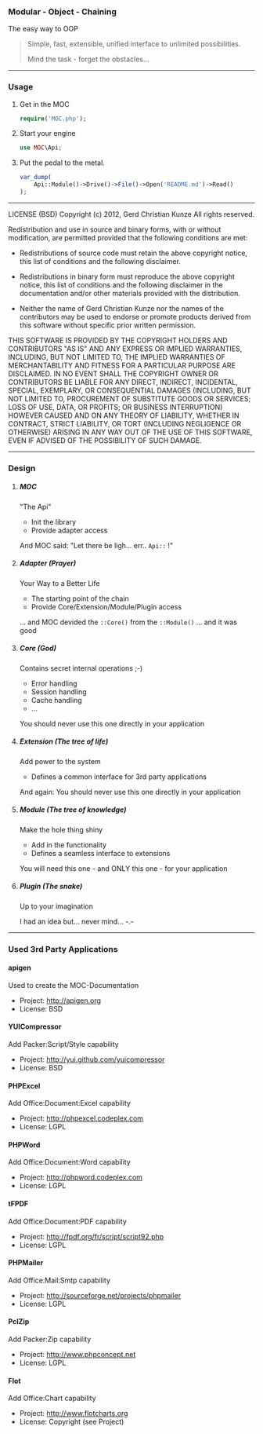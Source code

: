 ### Modular - Object - Chaining
The easy way to OOP

> Simple, fast, extensible, unified interface to unlimited possibilities.
>
> Mind the task - forget the obstacles...

------------------------------------------------------------------------------------------------------------------------

### Usage

1. Get in the MOC

	```php
	require('MOC.php');
	```
2. Start your engine

	```php
	use MOC\Api;
	```
3. Put the pedal to the metal.

	```php
	var_dump(
		Api::Module()->Drive()->File()->Open('README.md')->Read()
	);
	```

------------------------------------------------------------------------------------------------------------------------


LICENSE (BSD)
Copyright (c) 2012, Gerd Christian Kunze
All rights reserved.

Redistribution and use in source and binary forms, with or without
modification, are permitted provided that the following conditions are
met:

 * Redistributions of source code must retain the above copyright
   notice, this list of conditions and the following disclaimer.

 * Redistributions in binary form must reproduce the above copyright
   notice, this list of conditions and the following disclaimer in the
   documentation and/or other materials provided with the distribution.

 * Neither the name of Gerd Christian Kunze nor the names of the
   contributors may be used to endorse or promote products derived from
   this software without specific prior written permission.

THIS SOFTWARE IS PROVIDED BY THE COPYRIGHT HOLDERS AND CONTRIBUTORS "AS
IS" AND ANY EXPRESS OR IMPLIED WARRANTIES, INCLUDING, BUT NOT LIMITED TO,
THE IMPLIED WARRANTIES OF MERCHANTABILITY AND FITNESS FOR A PARTICULAR
PURPOSE ARE DISCLAIMED. IN NO EVENT SHALL THE COPYRIGHT OWNER OR
CONTRIBUTORS BE LIABLE FOR ANY DIRECT, INDIRECT, INCIDENTAL, SPECIAL,
EXEMPLARY, OR CONSEQUENTIAL DAMAGES (INCLUDING, BUT NOT LIMITED TO,
PROCUREMENT OF SUBSTITUTE GOODS OR SERVICES; LOSS OF USE, DATA, OR
PROFITS; OR BUSINESS INTERRUPTION) HOWEVER CAUSED AND ON ANY THEORY OF
LIABILITY, WHETHER IN CONTRACT, STRICT LIABILITY, OR TORT (INCLUDING
NEGLIGENCE OR OTHERWISE) ARISING IN ANY WAY OUT OF THE USE OF THIS
SOFTWARE, EVEN IF ADVISED OF THE POSSIBILITY OF SUCH DAMAGE.


------------------------------------------------------------------------------------------------------------------------

### Design

1. ##### MOC
	"The Api"
	- Init the library
	- Provide adapter access

	And MOC said: "Let there be ligh... err.. ```Api::``` !"

2. ##### Adapter (Prayer)
	Your Way to a Better Life
	- The starting point of the chain
	- Provide Core/Extension/Module/Plugin access

	... and MOC devided the ```::Core()``` from the ```::Module()``` ... and it was good

3. ##### Core (God)
	Contains secret internal operations ;-)
	- Error handling
	- Session handling
	- Cache handling
	- ...

	You should never use this one directly in your application

4. ##### Extension (The tree of life)
	Add power to the system
	- Defines a common interface for 3rd party applications

	And again: You should never use this one directly in your application

5. ##### Module (The tree of knowledge)
	Make the hole thing shiny
	- Add in the functionality
	- Defines a seamless interface to extensions

	You will need this one - and ONLY this one - for your application

6. ##### Plugin (The snake)
	Up to your imagination

	I had an idea but... never mind... -.-


------------------------------------------------------------------------------------------------------------------------

### Used 3rd Party Applications


#### apigen
Used to create the MOC-Documentation
- Project: <http://apigen.org>
- License: BSD

#### YUICompressor
Add Packer:Script/Style capability
- Project: <http://yui.github.com/yuicompressor>
- License: BSD

#### PHPExcel
Add Office:Document:Excel capability
- Project: <http://phpexcel.codeplex.com>
- License: LGPL

#### PHPWord
Add Office:Document:Word capability
- Project: <http://phpword.codeplex.com>
- License: LGPL

#### tFPDF
Add Office:Document:PDF capability
- Project: <http://fpdf.org/fr/script/script92.php>
- License: LGPL

#### PHPMailer
Add Office:Mail:Smtp capability
- Project: <http://sourceforge.net/projects/phpmailer>
- License: LGPL

#### PclZip
Add Packer:Zip capability
- Project: <http://www.phpconcept.net>
- License: LGPL

#### Flot
Add Office:Chart capability
- Project: <http://www.flotcharts.org>
- License: Copyright (see Project)

